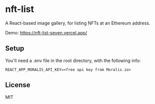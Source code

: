 # nft-list

A React-based image gallery, for listing NFTs at an Ethereum address.

Demo: https://nft-list-seven.vercel.app/

## Setup

You'll need a .env file in the root directory, with the following info:

`REACT_APP_MORALIS_API_KEY=<free api key from Moralis.io>`

## License

MIT

